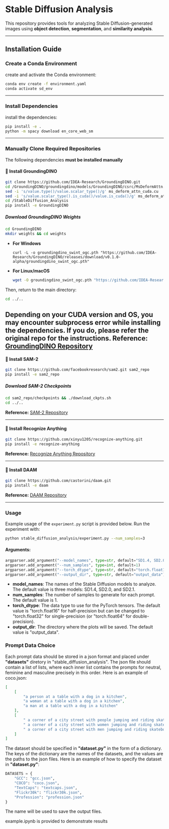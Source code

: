 # **Stable Diffusion Analysis**  

This repository provides tools for analyzing Stable Diffusion-generated images using **object detection**, **segmentation**, and **similarity analysis**.

---

## **Installation Guide**  

### **Create a Conda Environment**  
create and activate the Conda environment:  

```bash
conda env create -f environment.yaml
conda activate sd_env
```
---

### **Install Dependencies**
install the dependencies:
```bash
pip install -e .
python -m spacy download en_core_web_sm
```

---

### **Manually Clone Required Repositories**  
The following dependencies **must be installed manually** 

#### **🔹 Install GroundingDINO**
```bash
git clone https://github.com/IDEA-Research/GroundingDINO.git
cd /GroundingDINO/groundingdino/models/GroundingDINO/csrc/MsDeformAttn.cu
sed -i 's/value.type()/value.scalar_type()/g' ms_deform_attn_cuda.cu
sed -i 's/value.scalar_type().is_cuda()/value.is_cuda()/g' ms_deform_attn_cuda.cu
cd /StableDiffusion_Analysis
pip install -e GroundingDINO
```
##### **Download GroundingDINO Weights**
```bash
cd GroundingDINO
mkdir weights && cd weights
```
- **For Windows**  
  ```command prompt
  curl -L -o groundingdino_swint_ogc.pth "https://github.com/IDEA-Research/GroundingDINO/releases/download/v0.1.0-alpha/groundingdino_swint_ogc.pth"
  ```
- **For Linux/macOS**  
  ```bash
  wget -O groundingdino_swint_ogc.pth "https://github.com/IDEA-Research/GroundingDINO/releases/download/v0.1.0-alpha/groundingdino_swint_ogc.pth"
  ```

Then, return to the main directory:
```bash
cd ../..
```
Depending on your CUDA version and OS, you may encounter subprocess error while installing the dependencies. 
If you do, please refer the original repo for the instructions. 
**Reference:** [GroundingDINO Repository](https://github.com/IDEA-Research/GroundingDINO)
---

#### **🔹 Install SAM-2**
```bash
git clone https://github.com/facebookresearch/sam2.git sam2_repo
pip install -e sam2_repo
```
##### **Download SAM-2 Checkpoints**
```bash
cd sam2_repo/checkpoints && ./download_ckpts.sh
cd ../..
```
**Reference:** [SAM-2 Repository](https://github.com/facebookresearch/sam2)

---

#### **🔹 Install Recognize Anything**
```bash
git clone https://github.com/xinyu1205/recognize-anything.git
pip install -e recognize-anything
```
**Reference:** [Recognize Anything Repository](https://github.com/xinyu1205/recognize-anything)

---

#### **🔹 Install DAAM**
```bash
git clone https://github.com/castorini/daam.git
pip install -e daam
```
**Reference:** [DAAM Repository](https://github.com/castorini/daam)

---

### **Usage**
Example usage of the `experiment.py` script is provided below.
Run the experiment with:
```bash
python stable_diffusion_analysis/experiment.py --num_samples=3
```
#### **Arguments:**
```python
argparser.add_argument("--model_names", type=str, default="SD1.4, SD2.0, SD2.1")
argparser.add_argument("--num_samples", type=int, default=1)
argparser.add_argument("--torch_dtype", type=str, default="torch.float16")
argparser.add_argument("--output_dir", type=str, default="output_data")
```
- **model_names**: The names of the Stable Diffusion models to analyze. The default value is three models: SD1.4, SD2.0, and SD2.1.
- **num_samples**: The number of samples to generate for each prompt. The default value is 1.
- **torch_dtype**: The data type to use for the PyTorch tensors. The default value is "torch.float16" for half-precision but can be changed to "torch.float32" for single-precision (or "torch.float64" for double-precision).
- **output_dir**: The directory where the plots will be saved. The default value is "output_data".

### **Prompt Data Choice**
Each prompt data should be stored in a json format and placed under **"datasets"** diretory in "stable_diffusion_analysis". The json file should contain a list of lists, where each inner list contains the prompts for neutral, feminine and masculine precisely in this order. Here is an example of coco.json:
```json
[
	[
		"a person at a table with a dog in a kitchen",
		"a woman at a table with a dog in a kitchen",
		"a man at a table with a dog in a kitchen"
	],
	[
		" a corner of a city street with people jumping and riding skateboards",
		" a corner of a city street with women jumping and riding skateboards",
		" a corner of a city street with men jumping and riding skateboards"
	]
]
```
The dataset should be specified in **"dataset.py"** in the form of a dictionary. The keys of the dictionary are the names of the datasets, and the values are the paths to the json files. Here is an example of how to specify the dataset in **"dataset.py"**:
```python
DATASETS = {
	"GCC": "gcc.json",
	"COCO": "coco.json",
	"TextCaps": "textcaps.json",
	"Flickr30k": "flickr30k.json",
	"Profession": "profession.json"
}
```
The name will be used to save the output files.

example.ipynb is provided to demonstrate results
